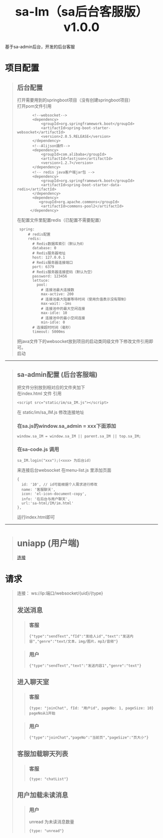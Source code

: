<h2 align="center" style="margin: 30px 0 30px;font-weight: bold;font-size:40px;">sa-Im（sa后台客服版） v1.0.0</h2>

基于sa-admin后台，开发的后台客服

# 项目配置

> ## 后台配置
> 打开需要用到的springboot项目（没有创建springboot项目）<br />
> 打开pom文件引用
> ```
>        <!--websocket-->
>        <dependency>
>            <groupId>org.springframework.boot</groupId>
>            <artifactId>spring-boot-starter-websocket</artifactId>
>            <version>2.0.5.RELEASE</version>
>        </dependency>
>        <!--Alijson插件-->
>        <dependency>
>            <groupId>com.alibaba</groupId>
>            <artifactId>fastjson</artifactId>
>            <version>1.2.7</version>
>        </dependency>
>        <!-- redis java客户端jar包 -->
>        <dependency>
>            <groupId>org.springframework.boot</groupId>
>            <artifactId>spring-boot-starter-data-redis</artifactId>
>        </dependency>
>        <dependency>
>           <groupId>org.apache.commons</groupId>
>            <artifactId>commons-pool2</artifactId>
>       </dependency>
>```
> 在配置文件里配置redis（已配置不需要配置）
>``` 
>  spring:
>      # redis配置
>      redis:
>        # Redis数据库索引（默认为0）
>        database: 0
>        # Redis服务器地址
>        host: 127.0.0.1
>        # Redis服务器连接端口
>        port: 6379
>        # Redis服务器连接密码（默认为空）
>        password: 123456
>        lettuce:
>          pool:
>            # 连接池最大连接数
>            max-active: 200
>            # 连接池最大阻塞等待时间（使用负值表示没有限制）
>            max-wait: -1ms
>            # 连接池中的最大空闲连接
>            max-idle: 10
>            # 连接池中的最小空闲连接
>            min-idle: 0
>        # 连接超时时间（毫秒）
>        timeout: 5000ms
>```
>  把java文件下的websocket放到项目的启动类同级文件下修改文件引用即可。<br />
>  启动

---

> ## sa-admin配置 (后台客服端) 
> 把文件分别放到相对应的文件夹加下<br />
> 在index.html 文件 引用
>```
><script src="static/im/sa_IM.js"></script>
>```
> 在 static/im/sa_IM.js 修改连接地址<br />
> ### 在sa.js的window.sa_admin = xxx下面添加
>```
> window.sa_IM = window.sa_IM || parent.sa_IM || top.sa_IM;
>```
> ### 在sa-code.js 调用 
>```
>sa_IM.login("xxx");(<xxx> 为后台id) 
>```
>来连接后台websocket
>在menu-list.js 里添加页面
>```
>{
>	id: '10', // id可能根据个人需求进行修改
>	name: '客服聊天',
>	icon: 'el-icon-document-copy',
>	info: '在后台与用户聊天',
>	url:'sa-html/IM/im.html'
>},
>```
> 运行index.html即可

---

> # uniapp (用户端)
> [连接](https://github.com/ZhuBJ0510/sa-Im-uniapp)

# 请求
> 连接： ws://ip:端口/websocket/{uid}/{type} <br />
> ## 发送消息
>> ### 客服
>> ```
>> {"type":"sendText","fId":"发给人id","text":"发送内容","genre":"text/文本，img/图片，mp3/音频"}
>>```
>
>>### 用户
>>```
>> {"type":"sendText","text":"发送内容1","genre":"text"}
>>```
>## 进入聊天室
>> ### 客服
>> ```
>> {type: "joinChat", fId: "用户id", pageNo: 1, pageSize: 10} pageNo从1开始
>>```
>
>>### 用户
>>```
>> {"type":"joinChat","pageNo":"当前页","pageSize":"页大小"}  
>>```
>## 客服加载聊天列表
>> ### 客服
>> ```
>> {type: "chatList"}
>>```
>## 用户加载未读消息
>> ### 用户
>> unread 为未读消息数量
>> ```
>> {type: "unread"}
>>```
